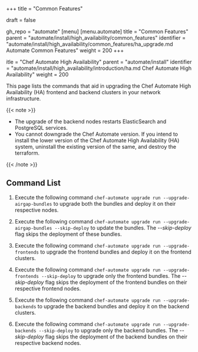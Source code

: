 +++
title = "Common Features"

draft = false

gh_repo = "automate"
[menu]
  [menu.automate]
    title = "Common Features"
    parent = "automate/install/high_availability/common_features"
    identifier = "automate/install/high_availability/common_features/ha_upgrade.md Automate Common Features"
    weight = 200
+++

itle = "Chef Automate High Availability"
    parent = "automate/install"
    identifier = "automate/install/high_availability/introduction/ha.md Chef Automate High Availability"
    weight = 200



This page lists the commands that aid in upgrading the Chef Automate High Availability (HA) frontend and backend clusters in your network infrastructure.

{{< note >}}

- The upgrade of the backend nodes restarts ElasticSearch and PostgreSQL services.
- You cannot downgrade the Chef Automate version. If you intend to install the lower version of the Chef Automate High Availability (HA) system, uninstall the existing version of the same, and destroy the terraform.

{{< /note >}}

## Command List

1. Execute the following command `chef-automate upgrade run --upgrade-airgap-bundles` to upgrade both the bundles and deploy it on their respective nodes.

1. Execute the following command `chef-automate upgrade run --upgrade-airgap-bundles --skip-deploy` to update the bundles. The *--skip-deploy* flag skips the deployment of these bundles.

1. Execute the following command `chef-automate upgrade run --upgrade-frontends` to upgrade the frontend bundles and deploy it on the frontend clusters.

1. Execute the following command `chef-automate upgrade run --upgrade-frontends --skip-deploy` to upgrade only the frontend bundles. The *--skip-deploy* flag skips the deployment of the frontend bundles on their respective frontend nodes.

1. Execute the following command `chef-automate upgrade run --upgrade-backends` to upgrade the backend bundles and deploy it on the backend clusters.

1. Execute the following command `chef-automate upgrade run --upgrade-backends --skip-deploy` to upgrade only the backend bundles. The *--skip-deploy* flag skips the deployment of the backend bundles on their respective backend nodes.
